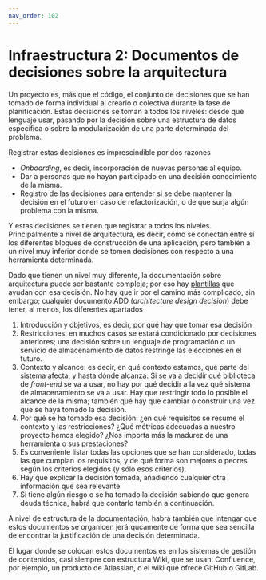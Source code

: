 ```yaml
---
nav_order: 102
---
```


# Infraestructura 2: Documentos de decisiones sobre la arquitectura

Un proyecto es, más que el código, el conjunto de decisiones que se han tomado
de forma individual al crearlo o colectiva durante la fase de
planificación. Estas decisiones se toman a todos los niveles: desde qué lenguaje
usar, pasando por la decisión sobre una estructura de datos específica o sobre
la modularización de una parte determinada del problema.

Registrar estas decisiones es imprescindible por dos razones

* *Onboarding*, es decir, incorporación de nuevas personas al equipo.
* Dar a personas que no hayan participado en una decisión conocimiento de la
  misma.
* Registro de las decisiones para entender si se debe mantener la decisión en el
  futuro en caso de refactorización, o de que surja algún problema con la misma.


Y estas decisiones se tienen que registrar a todos los niveles. Principalmente a
nivel de arquitectura, es decir, cómo se conectan entre sí los diferentes
bloques de construcción de una aplicación, pero también a un nivel muy inferior
donde se tomen decisiones con respecto a una herramienta determinada.

Dado que tienen un nivel muy diferente, la documentación sobre arquitectura
puede ser bastante compleja; por eso hay
[plantillas](https://arc42.org/overview) que ayudan con esa decisión. No hay que
ir por el camino más complicado, sin embargo; cualquier documento ADD
(*architecture design decision*) debe tener, al menos, los diferentes apartados

1. Introducción y objetivos, es decir, por qué hay que tomar esa decisión
2. Restricciones: en muchos casos se estará condicionado por decisiones
   anteriores; una decisión sobre un lenguaje de programación o un servicio de
   almacenamiento de datos restringe las elecciones en el futuro.
3. Contexto y alcance: es decir, en qué contexto estamos, qué parte del sistema
   afecta, y hasta dónde alcanza. Si se va a decidir qué biblioteca de
   *front-end* se va a usar, no hay por qué decidir a la vez qué sistema de
   almacenamiento se va a usar. Hay que restringir todo lo posible el alcance de
   la misma; también qué hay que cambiar o construir una vez que se haya tomado
   la decisión.
4. Por qué se ha tomado esa decisión: ¿en qué requisitos se resume el contexto y
   las restricciones? ¿Qué métricas  adecuadas a nuestro proyecto hemos elegido?
   ¿Nos importa más la madurez de una herramienta o sus prestaciones?
5. Es conveniente listar todas las opciones que se han considerado, todas las
   que cumplan los requisitos, y de qué forma son mejores o peores según los
   criterios elegidos (y sólo esos criterios).
6. Hay que explicar la decisión tomada, añadiendo cualquier otra
   información que sea relevante
7. Si tiene algún riesgo o se ha tomado la decisión sabiendo que genera deuda
   técnica, habrá que contarlo también a continuación.

A nivel de estructura de la documentación, habrá también que intengar que estos
documentos se organicen jerárqucamente de forma que sea sencilla de encontrar la
justificación de una decisión determinada.

El lugar donde se colocan estos documentos es en los sistemas de gestión de
contenidos, casi siempre con estructura Wiki, que se usan: Confluence, por
ejemplo, un producto de Atlassian, o el wiki que ofrece GitHub o GitLab.

